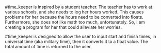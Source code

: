 #time_keeper is inspired by a student teacher. The teacher has to work at various schools, and she needs to log her hours worked. This causes problems for her because the hours need to be converted into floats. Furthermore, she does not like math too much, unfortunately. So, I am creating a program for her that could alleviate her worries. 

#time_keeper is designed to allow the user to input start and finish times, in universal time (aka military time), then it converts it to a float value. The total amount of time is returned to the user.